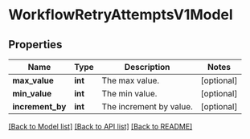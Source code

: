 # WorkflowRetryAttemptsV1Model

## Properties
Name | Type | Description | Notes
------------ | ------------- | ------------- | -------------
**max_value** | **int** | The max value. | [optional] 
**min_value** | **int** | The min value. | [optional] 
**increment_by** | **int** | The increment by value. | [optional] 

[[Back to Model list]](../README.md#documentation-for-models) [[Back to API list]](../README.md#documentation-for-api-endpoints) [[Back to README]](../README.md)


